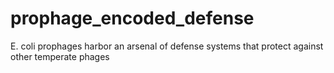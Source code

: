 # prophage_encoded_defense
E. coli prophages harbor an arsenal of defense systems that protect against other temperate phages

